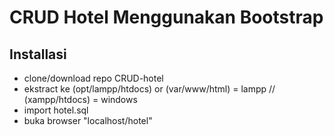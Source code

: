 # CRUD Hotel Menggunakan Bootstrap

## Installasi

* clone/download repo CRUD-hotel 
* ekstract ke (opt/lampp/htdocs) or (var/www/html) = lampp // (xampp/htdocs) = windows 
* import hotel.sql
* buka browser "localhost/hotel"
